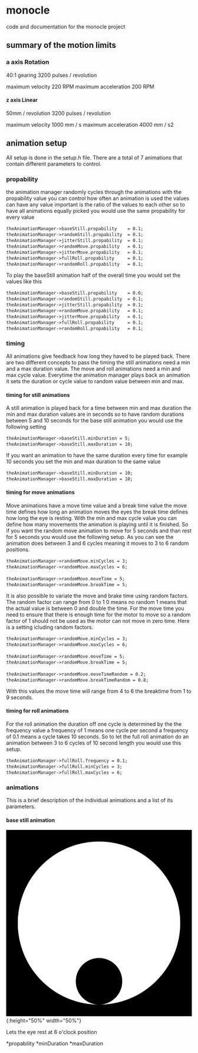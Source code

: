 # monocle
code and documentation for the monocle project

## summary of the motion limits

### a axis Rotation

40:1 gearing
3200 pulses / revolution

maximum velocity 220 RPM
maximum acceleration 200 RPM

#### z axis Linear

50mm / revolution
3200 pulses / revolution

maximum velocity 1000 mm / s
maximum acceleration 4000 mm / s2

## animation setup

All setup is done in the setup.h file. There are a total of 7 animations that contain different parameters to control.

### propability

the animation manager randomly cycles through the animations with the propability value you can control how often an animation is used the values can have any value important is the ratio of the values to each other so to have all animations equally picked you would use the same propability for every value
```
theAnimationManager->baseStill.propability    = 0.1;
theAnimationManager->randomStill.propability  = 0.1;
theAnimationManager->jitterStill.propability  = 0.1;
theAnimationManager->randomMove.propability   = 0.1;
theAnimationManager->jitterMove.propability   = 0.1;
theAnimationManager->fullRoll.propability     = 0.1;
theAnimationManager->randomRoll.propability   = 0.1;
```
To play the baseStill animation half of the overall time you would set the values like this
```
theAnimationManager->baseStill.propability    = 0.6;
theAnimationManager->randomStill.propability  = 0.1;
theAnimationManager->jitterStill.propability  = 0.1;
theAnimationManager->randomMove.propability   = 0.1;
theAnimationManager->jitterMove.propability   = 0.1;
theAnimationManager->fullRoll.propability     = 0.1;
theAnimationManager->randomRoll.propability   = 0.1;
```

### timing

All animations give feedback how long they haved to be played back. There are two different concepts to pass the timing the still animations need a min and a max duration value. The move and roll animations need a min and max cycle value. Everytime the animation manager plays back an animation it sets the duration or cycle value to random value between min and max.

#### timing for still animations

A still animation is played back for a time between min and max duration the min and max duration values are in seconds so to have random durations between 5 and 10 seconds for the base still animation you would use the following setting
```
theAnimationManager->baseStill.minDuration = 5;
theAnimationManager->baseStill.maxDuration = 10;
```
If you want an animation to have the same duration every time for example 10 seconds you set the min and max duration to the same value
```
theAnimationManager->baseStill.minDuration = 10;
theAnimationManager->baseStill.maxDuration = 10;
```
#### timing for move animations

Move animations have a move time value and a break time value the move time defines how long an animation moves the eyes the break time defines how long the eye is resting. With the min and max cycle value you can define how many movements the animation is playing until it is finished. So if you want the random move animation to move for 5 seconds and than rest for 5 seconds you would use the following setup. As you can see the animation does between 3 and 6 cycles meaning it moves to 3 to 6 random positions.
```
theAnimationManager->randomMove.minCycles = 3;
theAnimationManager->randomMove.maxCycles = 6;

theAnimationManager->randomMove.moveTime = 5;
theAnimationManager->randomMove.breakTime = 5;
```
It is also possible to variate the move and brake time using random factors. The random factor can range from 0 to 1 0 means no random 1 means that the actual value is between 0 and double the time. For the move time you need to ensure that there is enough time for the motor to move so a random factor of 1 should not be used as the motor can not move in zero time. Here is a setting icluding random factors.
```
theAnimationManager->randomMove.minCycles = 3;
theAnimationManager->randomMove.maxCycles = 6;

theAnimationManager->randomMove.moveTime = 5;
theAnimationManager->randomMove.breakTime = 5;
      
theAnimationManager->randomMove.moveTimeRandom = 0.2;
theAnimationManager->randomMove.breakTimeRandom = 0.8;
```
With this values the move time will range from 4 to 6 the breaktime from 1 to 9 seconds.

#### timing for roll animations

For the roll animation the duration off one cycle is determined by the the frequency value a frequency of 1 means one cycle per second a frequency of 0.1 means a cycle takes 10 seconds. So to let the full roll animation do an animation between 3 to 6 cycles of 10 second length you would use this setup.
```
theAnimationManager->fullRoll.frequency = 0.1;
theAnimationManager->fullRoll.minCycles = 3;
theAnimationManager->fullRoll.maxCycles = 6;
```

### animations

This is a brief description of the individual animations and a list of its parameters. 

#### base still animation
![Image of basestill](https://github.com/texone/monocle/blob/master/animations/01_base_still.gif){:height="50%" width="50%"}

Lets the eye rest at 6 o'clock position 

*propability
*minDuration
*maxDuration



